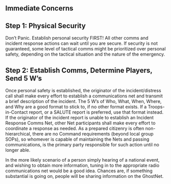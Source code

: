 <h2 class="title-font text-uppercase">
    <span class="largechar">I</span>mmediate <span class="largechar">C</span>oncerns
</h2>

## Step 1: Physical Security

Don’t Panic. Establish personal security FIRST! All other comms and incident response actions can wait
until you are secure. If security is not guaranteed, some level of tactical comms might be prioritized over
personal safety, depending on the tactical situation and the nature of the emergency.

## Step 2: Establish Comms, Determine Players, Send 5 W’s

Once personal safety is established, the originator of the incident/distress call shall make every effort to
establish a communications net and transmit a brief description of the incident. The 5 W’s of Who, What,
When, Where, and Why are a good format to stick to, if no other format exists. If a Troops-in-Contact
report, or a SALUTE report is preferred, use that format instead. If the originator of the incident report is
unable to establish an Incident Response Comms Net, other Net participants shall make every effort to
coordinate a response as needed. As a prepared citizenry is often non-hierarchical, there are no Command
requirements (beyond local group SOPs), so whomever is capable of maintaining the Nets and passing
communications, is the primary party responsible for such action until no longer able.

In the more likely scenario of a person simply hearing of a national event, and wishing to obtain more
information, tuning in to the appropriate radio communications net would be a good idea. Chances are, if
something substantial is going on, people will be sharing information on the GhostNet.
